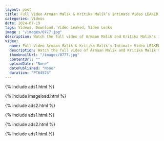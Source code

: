 ```yaml
---
layout: post
title: Full Video Armaan Malik & Kritika Malik’s Intimate Video LEAKED Online Deets Inside
categories: Videos
date: 2024-07-19
tags: Videos, Download, Video Leaked, Video Leaks
image : "/images/0777.jpg"
description: Watch the full video of Armaan Malik and Kritika Malik's intimate moments that have been leaked online, sparking controversy and debate.
video:
  name: Full Video Armaan Malik & Kritika Malik’s Intimate Video LEAKED Online Deets Inside
  description: Watch the full video of Armaan Malik and Kritika Malik's intimate moments that have been leaked online, sparking controversy and debate.
  thumbnailUrl: "/images/0777.jpg"
  contentUrl: ""
  uploadDate: "None"
  datePublished: "None"
  duration: "PT6457S"
---
```

{% include ads1.html %}

{% include imageload.html %}

{% include ads2.html %}

{% include ads1.html %}

{% include ads2.html %}

{% include ads1.html %}

